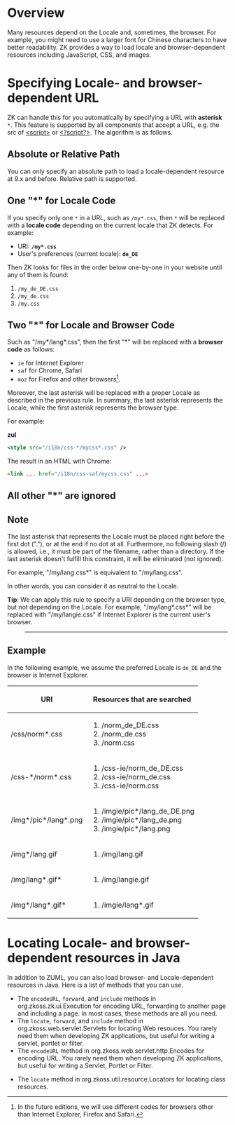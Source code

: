 # Overview

Many resources depend on the Locale and, sometimes, the browser. For
example, you might need to use a larger font for Chinese characters to
have better readability. ZK provides a way to load locale and
browser-dependent resources including JavaScript, CSS, and images.

# Specifying Locale- and browser-dependent URL

ZK can handle this for you automatically by specifying a URL with
**asterisk** `*`. This feature is supported by all components that
accept a URL, e.g. the src of [ \<script\>](ZK_component_reference/essential_components/Script)
or [ \<?script?\>](ZUML_Reference/ZUML/Processing_Instructions/script).
The algorithm is as follows.

## Absolute or Relative Path

You can only specify an absolute path to load a locale-dependent
resource at 9.x and before. Relative path is supported.

## One "\*" for Locale Code

If you specify only one `*` in a URL, such as `/my*.css`, then `*` will
be replaced with a **locale code** depending on the current locale that
ZK detects. For example:

- URI: **`/my*.css`**
- User's preferences (current locale): **`de_DE`**

Then ZK looks for files in the order below one-by-one in your website
until any of them is found:

1.  `/my_de_DE.css`
2.  `/my_de.css`
3.  `/my.css`

## Two "\*" for Locale and Browser Code

Such as "/my\*/lang\*.css", then the first "\*" will be replaced with a
**browser code** as follows:

- `ie` for Internet Explorer
- `saf` for Chrome, Safari
- `moz` for Firefox and other browsers[^1].

Moreover, the last asterisk will be replaced with a proper Locale as
described in the previous rule. In summary, the last asterisk represents
the Locale, while the first asterisk represents the browser type.

For example:

**zul**

```xml
<style src="/i18n/css-*/mycss*.css" />
```

The result in an HTML with Chrome:

```html
<link ... href="/i18n/css-saf/mycss.css" ...>
```

## All other "\*" are ignored

## Note

The last asterisk that represents the Locale must be placed right before
the first dot ("."), or at the end if no dot at all. Furthermore, no
following slash (/) is allowed, i.e., it must be part of the filename,
rather than a directory. If the last asterisk doesn't fulfill this
constraint, it will be eliminated (not ignored).

For example, "/my/lang.css\*" is equivalent to "/my/lang.css".

In other words, you can consider it as neutral to the Locale.

**Tip**: We can apply this rule to specify a URI depending on the
browser type, but not depending on the Locale. For example,
"/my/lang\*.css\*" will be replaced with "/my/langie.css" if Internet
Explorer is the current user's browser.

> ------------------------------------------------------------------------
>
> <references/>

## Example

In the following example, we assume the preferred Locale is `de_DE` and
the browser is Internet Explorer.

<table>
<thead>
<tr class="header">
<th><center>
<p>URI</p>
</center></th>
<th><center>
<p>Resources that are searched</p>
</center></th>
</tr>
</thead>
<tbody>
<tr class="odd">
<td><p>/css/norm*.css</p></td>
<td><ol>
<li>/norm_de_DE.css</li>
<li>/norm_de.css</li>
<li>/norm.css</li>
</ol></td>
</tr>
<tr class="even">
<td><p>/css-*/norm*.css</p></td>
<td><ol>
<li>/css-ie/norm_de_DE.css</li>
<li>/css-ie/norm_de.css</li>
<li>/css-ie/norm.css</li>
</ol></td>
</tr>
<tr class="odd">
<td><p>/img*/pic*/lang*.png</p></td>
<td><ol>
<li>/imgie/pic*/lang_de_DE.png</li>
<li>/imgie/pic*/lang_de.png</li>
<li>/imgie/pic*/lang.png</li>
</ol></td>
</tr>
<tr class="even">
<td><p>/img*/lang.gif</p></td>
<td><ol>
<li>/img/lang.gif</li>
</ol></td>
</tr>
<tr class="odd">
<td><p>/img/lang*.gif*</p></td>
<td><ol>
<li>/img/langie.gif</li>
</ol></td>
</tr>
<tr class="even">
<td><p>/img*/lang*.gif*</p></td>
<td><ol>
<li>/imgie/lang*.gif</li>
</ol></td>
</tr>
</tbody>
</table>

# Locating Locale- and browser-dependent resources in Java

In addition to ZUML, you can also load browser- and Locale-dependent
resources in Java. Here is a list of methods that you can use.

- The `encodeURL`, `forward`, and `include` methods in
  <javadoc>org.zkoss.zk.ui.Execution</javadoc> for encoding URL,
  forwarding to another page and including a page. In most cases, these
  methods are all you need.
- The `locate`, `forward`, and `include` method in
  <javadoc>org.zkoss.web.servlet.Servlets</javadoc> for locating Web
  resouces. You rarely need them when developing ZK applications, but
  useful for writing a servlet, portlet or filter.
- The `encodeURL` method in
  <javadoc>org.zkoss.web.servlet.http.Encodes</javadoc> for encoding
  URL. You rarely need them when developing ZK applications, but useful
  for writing a Servlet, Portlet or Filter.

<!-- -->

- The `locate` method in
  <javadoc>org.zkoss.util.resource.Locators</javadoc> for locating class
  resources.

[^1]: In the future editions, we will use different codes for browsers
    other than Internet Explorer, Firefox and Safari.
